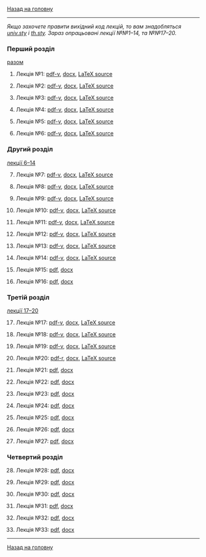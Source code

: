 <!--DEBUG-->

[Назад на головну](../README.md)

---

_Якщо захочете правити вихідний код лекцій, то вам знадобляться [univ.sty](univ.sty) і [th.sty](th.sty)._
_Зараз опрацьовані лекції №№1&ndash;14, та №№17&ndash;20._

### Перший розділ

[разом](ch-1-v.pdf)

1. Лекція №1: [pdf-v](1-v.pdf), [docx](1.docx), [LaTeX source](1.tex)

2. Лекція №2: [pdf-v](2-v.pdf), [docx](2.docx), [LaTeX source](2.tex)

3. Лекція №3: [pdf-v](3-v.pdf), [docx](3.docx), [LaTeX source](3.tex)

4. Лекція №4: [pdf-v](4-v.pdf), [docx](4.docx), [LaTeX source](4.tex)

5. Лекція №5: [pdf-v](5-v.pdf), [docx](5.docx), [LaTeX source](5.tex)

6. Лекція №6: [pdf-v](6-v.pdf), [docx](6.docx), [LaTeX source](6.tex)

### Другий розділ

[лекції 6&ndash;14](ch-2-v.pdf)

7. Лекція №7: [pdf-v](7-v.pdf), [docx](7.docx), [LaTeX source](7.tex)

8. Лекція №8: [pdf-v](8-v.pdf), [docx](8.docx), [LaTeX source](8.tex)

9. Лекція №9: [pdf-v](9-v.pdf), [docx](9.docx), [LaTeX source](9.tex)

10. Лекція №10: [pdf-v](10-v.pdf), [docx](10.docx), [LaTeX source](10.tex)

11. Лекція №11: [pdf-v](11-v.pdf), [docx](11.docx), [LaTeX source](11.tex)

12. Лекція №12: [pdf-v](12-v.pdf), [docx](12.docx), [LaTeX source](12.tex)

13. Лекція №13: [pdf-v](13-v.pdf), [docx](13.docx), [LaTeX source](13.tex)

14. Лекція №14: [pdf-v](14-v.pdf), [docx](14.docx), [LaTeX source](14.tex)

15. Лекція №15: [pdf](15.pdf), [docx](15.docx)

16. Лекція №16: [pdf](16.pdf), [docx](16.docx)

### Третій розділ

[лекції 17&ndash;20](ch-3-r.pdf)

17. Лекція №17: [pdf-v](17-v.pdf), [docx](17.docx), [LaTeX source](17.tex)

18. Лекція №18: [pdf-v](18-v.pdf), [docx](18.docx), [LaTeX source](18.tex)

19. Лекція №19: [pdf-v](19-v.pdf), [docx](19.docx), [LaTeX source](19.tex)

20. Лекція №20: [pdf-r](20-r.pdf), [docx](20.docx), [LaTeX source](20.tex)

21. Лекція №21: [pdf](21.pdf), [docx](21.docx)

22. Лекція №22: [pdf](22.pdf), [docx](22.docx)

23. Лекція №23: [pdf](23.pdf), [docx](23.docx)

24. Лекція №24: [pdf](24.pdf), [docx](24.docx)

25. Лекція №25: [pdf](25.pdf), [docx](25.docx)

26. Лекція №26: [pdf](26.pdf), [docx](26.docx)

27. Лекція №27: [pdf](27.pdf), [docx](27.docx)

### Четвертий розділ

28. Лекція №28: [pdf](28.pdf), [docx](28.docx)

29. Лекція №29: [pdf](29.pdf), [docx](29.docx)

30. Лекція №30: [pdf](30.pdf), [docx](30.docx)

31. Лекція №31: [pdf](31.pdf), [docx](31.docx)

32. Лекція №32: [pdf](32.pdf), [docx](32.docx)

33. Лекція №33: [pdf](33.pdf), [docx](33.docx)

---

[Назад на головну](../README.md)
